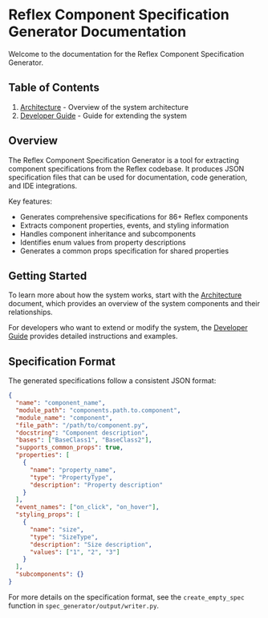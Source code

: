 # Reflex Component Specification Generator Documentation

Welcome to the documentation for the Reflex Component Specification Generator.

## Table of Contents

1. [Architecture](ARCHITECTURE.md) - Overview of the system architecture
2. [Developer Guide](DEVELOPER_GUIDE.md) - Guide for extending the system

## Overview

The Reflex Component Specification Generator is a tool for extracting component specifications from the Reflex codebase. It produces JSON specification files that can be used for documentation, code generation, and IDE integrations.

Key features:

- Generates comprehensive specifications for 86+ Reflex components
- Extracts component properties, events, and styling information
- Handles component inheritance and subcomponents
- Identifies enum values from property descriptions
- Generates a common props specification for shared properties

## Getting Started

To learn more about how the system works, start with the [Architecture](ARCHITECTURE.md) document, which provides an overview of the system components and their relationships.

For developers who want to extend or modify the system, the [Developer Guide](DEVELOPER_GUIDE.md) provides detailed instructions and examples.

## Specification Format

The generated specifications follow a consistent JSON format:

```json
{
  "name": "component_name",
  "module_path": "components.path.to.component",
  "module_name": "component",
  "file_path": "/path/to/component.py",
  "docstring": "Component description",
  "bases": ["BaseClass1", "BaseClass2"],
  "supports_common_props": true,
  "properties": [
    {
      "name": "property_name",
      "type": "PropertyType",
      "description": "Property description"
    }
  ],
  "event_names": ["on_click", "on_hover"],
  "styling_props": [
    {
      "name": "size",
      "type": "SizeType",
      "description": "Size description",
      "values": ["1", "2", "3"]
    }
  ],
  "subcomponents": {}
}
```

For more details on the specification format, see the `create_empty_spec` function in `spec_generator/output/writer.py`. 